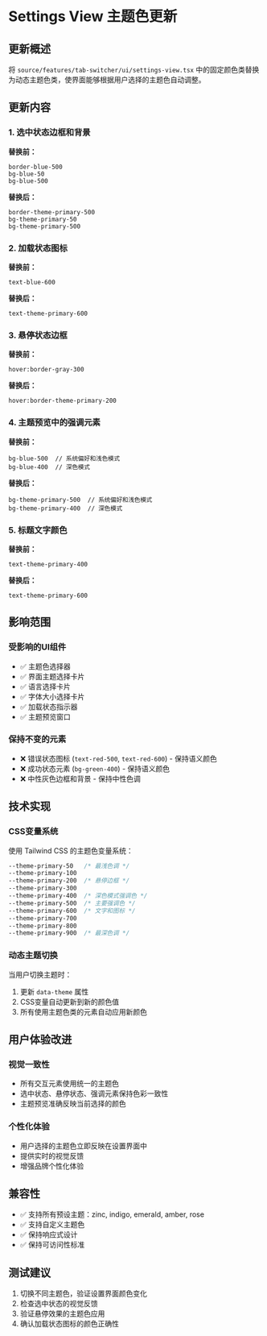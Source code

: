 # Settings View 主题色更新

## 更新概述

将 `source/features/tab-switcher/ui/settings-view.tsx` 中的固定颜色类替换为动态主题色类，使界面能够根据用户选择的主题色自动调整。

## 更新内容

### 1. 选中状态边框和背景

**替换前：**

```tsx
border-blue-500
bg-blue-50
bg-blue-500
```

**替换后：**

```tsx
border-theme-primary-500
bg-theme-primary-50
bg-theme-primary-500
```

### 2. 加载状态图标

**替换前：**

```tsx
text-blue-600
```

**替换后：**

```tsx
text-theme-primary-600
```

### 3. 悬停状态边框

**替换前：**

```tsx
hover:border-gray-300
```

**替换后：**

```tsx
hover:border-theme-primary-200
```

### 4. 主题预览中的强调元素

**替换前：**

```tsx
bg-blue-500  // 系统偏好和浅色模式
bg-blue-400  // 深色模式
```

**替换后：**

```tsx
bg-theme-primary-500  // 系统偏好和浅色模式
bg-theme-primary-400  // 深色模式
```

### 5. 标题文字颜色

**替换前：**

```tsx
text-theme-primary-400
```

**替换后：**

```tsx
text-theme-primary-600
```

## 影响范围

### 受影响的UI组件

- ✅ 主题色选择器
- ✅ 界面主题选择卡片
- ✅ 语言选择卡片
- ✅ 字体大小选择卡片
- ✅ 加载状态指示器
- ✅ 主题预览窗口

### 保持不变的元素

- ❌ 错误状态图标 (`text-red-500`, `text-red-600`) - 保持语义颜色
- ❌ 成功状态元素 (`bg-green-400`) - 保持语义颜色
- ❌ 中性灰色边框和背景 - 保持中性色调

## 技术实现

### CSS变量系统

使用 Tailwind CSS 的主题色变量系统：

```css
--theme-primary-50   /* 最浅色调 */
--theme-primary-100
--theme-primary-200  /* 悬停边框 */
--theme-primary-300
--theme-primary-400  /* 深色模式强调色 */
--theme-primary-500  /* 主要强调色 */
--theme-primary-600  /* 文字和图标 */
--theme-primary-700
--theme-primary-800
--theme-primary-900  /* 最深色调 */
```

### 动态主题切换

当用户切换主题时：

1. 更新 `data-theme` 属性
2. CSS变量自动更新到新的颜色值
3. 所有使用主题色类的元素自动应用新颜色

## 用户体验改进

### 视觉一致性

- 所有交互元素使用统一的主题色
- 选中状态、悬停状态、强调元素保持色彩一致性
- 主题预览准确反映当前选择的颜色

### 个性化体验

- 用户选择的主题色立即反映在设置界面中
- 提供实时的视觉反馈
- 增强品牌个性化体验

## 兼容性

- ✅ 支持所有预设主题：zinc, indigo, emerald, amber, rose
- ✅ 支持自定义主题色
- ✅ 保持响应式设计
- ✅ 保持可访问性标准

## 测试建议

1. 切换不同主题色，验证设置界面颜色变化
2. 检查选中状态的视觉反馈
3. 验证悬停效果的主题色应用
4. 确认加载状态图标的颜色正确性
